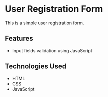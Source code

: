 # User Registration Form

This is a simple user registration form.

## Features

- Input fields validation using JavaScript

## Technologies Used

- HTML
- CSS
- JavaScript


